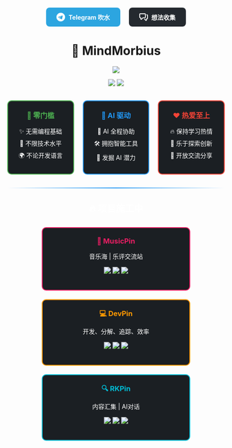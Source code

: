 <div align="center">
  
<div style="display: flex; justify-content: center; gap: 20px; margin: 30px 0;">
  <a href="https://t.me/mind_morbius" style="background: #2CA5E0; color: white; padding: 12px 24px; text-decoration: none; border-radius: 8px; font-weight: bold; display: flex; align-items: center; gap: 8px;">
    <svg height="20" width="20" viewBox="0 0 24 24" fill="white"><path d="M12 0C5.37 0 0 5.37 0 12s5.37 12 12 12 12-5.37 12-12S18.63 0 12 0zm5.495 7.685l-1.977 9.89s-.277.628-.962.628c-.4 0-.637-.203-.964-.446l-2.587-2.12-1.338 1.338c-.24.24-.44.44-.88.44l.313-3.21 5.263-4.748c.228-.207-.05-.323-.354-.116l-6.528 4.368-2.573-.857s-.417-.147-.458-.47c-.042-.322.418-.497.418-.497l10.114-4.014s.881-.368.881.218z"/></svg>
    Telegram 吹水
  </a>
  
  <a href="https://github.com/orgs/MindMorbius/discussions" style="background: #24292F; color: white; padding: 12px 24px; text-decoration: none; border-radius: 8px; font-weight: bold; display: flex; align-items: center; gap: 8px;">
    <svg height="20" width="20" viewBox="0 0 16 16" fill="white"><path d="M1.5 2.75a.25.25 0 0 1 .25-.25h8.5a.25.25 0 0 1 .25.25v5.5a.25.25 0 0 1-.25.25h-3.5a.75.75 0 0 0-.53.22L3.5 11.44V9.25a.75.75 0 0 0-.75-.75h-1a.25.25 0 0 1-.25-.25v-5.5zM1.75 1A1.75 1.75 0 0 0 0 2.75v5.5C0 9.216.784 10 1.75 10H2v1.543a1.457 1.457 0 0 0 2.487 1.03L7.061 10h3.189A1.75 1.75 0 0 0 12 8.25v-5.5A1.75 1.75 0 0 0 10.25 1h-8.5zM14.5 4.75a.25.25 0 0 0-.25-.25h-.5a.75.75 0 1 1 0-1.5h.5c.966 0 1.75.784 1.75 1.75v5.5A1.75 1.75 0 0 1 14.25 12H14v1.543a1.457 1.457 0 0 1-2.487 1.03L9.22 12.28a.75.75 0 1 1 1.06-1.06l2.22 2.22v-2.19a.75.75 0 0 1 .75-.75h1a.25.25 0 0 0 .25-.25v-5.5z"/></svg>
    想法收集
  </a>
</div>


# 🧠 MindMorbius

<!-- 动态标语 -->
<a href="https://git.io/typing-svg">
  <img src="https://readme-typing-svg.herokuapp.com?font=Fira+Code&pause=1000&width=435&lines=让热爱成为驱动力+|+用AI释放创造力&center=true"/>
</a>


<!-- 核心数据 -->
<p>
  <img src="https://img.shields.io/github/stars/MindMorbius?style=for-the-badge&label=组织星标&color=blue"/>
  <img src="https://visitor-badge.laobi.icu/badge?page_id=MindMorbius&style=for-the-badge"/>
</p>

<!-- 项目状态 -->


<!-- 核心价值展示 -->
<div style="display: flex; justify-content: center; gap: 20px; margin: 30px 0;">
  <div style="background: #1B1F23; border: 2px solid #4CAF50; border-radius: 10px; padding: 20px; width: 200px;">
    <h3 style="color: #4CAF50; margin: 0 0 15px 0; text-align: center;">🎯 零门槛</h3>
    <ul style="list-style: none; padding: 0; margin: 0; color: #fff;">
      <li style="margin: 8px 0;">✨ 无需编程基础</li>
      <li style="margin: 8px 0;">💫 不限技术水平</li>
      <li style="margin: 8px 0;">🌍 不论开发语言</li>
    </ul>
  </div>

  <div style="background: #1B1F23; border: 2px solid #2196F3; border-radius: 10px; padding: 20px; width: 200px;">
    <h3 style="color: #2196F3; margin: 0 0 15px 0; text-align: center;">🤖 AI 驱动</h3>
    <ul style="list-style: none; padding: 0; margin: 0; color: #fff;">
      <li style="margin: 8px 0;">🔮 AI 全程协助</li>
      <li style="margin: 8px 0;">🛠️ 拥抱智能工具</li>
      <li style="margin: 8px 0;">🚀 发掘 AI 潜力</li>
    </ul>
  </div>

  <div style="background: #1B1F23; border: 2px solid #F44336; border-radius: 10px; padding: 20px; width: 200px;">
    <h3 style="color: #F44336; margin: 0 0 15px 0; text-align: center;">❤️ 热爱至上</h3>
    <ul style="list-style: none; padding: 0; margin: 0; color: #fff;">
      <li style="margin: 8px 0;">🔥 保持学习热情</li>
      <li style="margin: 8px 0;">🌟 乐于探索创新</li>
      <li style="margin: 8px 0;">🤝 开放交流分享</li>
    </ul>
  </div>
</div>

</div>

<hr style="border: 0; height: 2px; background: linear-gradient(to right, transparent, #2196F3, transparent); margin: 20px 0;">

<!-- 提示 -->
<div style="text-align: center; margin: 30px 0;">
  <h2 style="color: #fff;">🔥 项目施工中</h2>
</div>


<!-- 热门项目 -->
<div style="display: flex; justify-content: center; gap: 20px; margin: 30px 0; flex-wrap: wrap;">
  <div style="background: #1B1F23; border: 2px solid #E91E63; border-radius: 10px; padding: 20px; width: 300px;">
    <a href="https://github.com/MindMorbius/MusicPin" style="text-decoration: none;">
      <h3 style="color: #E91E63; margin: 0 0 15px 0; text-align: center;">🎵 MusicPin</h3>
      <p style="color: #fff; margin: 0 0 15px 0; text-align: center;">音乐海 | 乐评交流站</p>
    </a>
    <div style="text-align: center;">
      <p>
        <img src="https://img.shields.io/github/issues/MindMorbius/MusicPin?style=for-the-badge&label=问题&color=green"/>
        <img src="https://img.shields.io/github/commit-activity/m/MindMorbius/MusicPin?style=for-the-badge&label=每月提交&color=purple"/>
        <img src="https://img.shields.io/github/last-commit/MindMorbius/MusicPin?style=for-the-badge&label=最近更新&color=red"/>
      </p>
    </div>
  </div>

  <div style="background: #1B1F23; border: 2px solid #FF9800; border-radius: 10px; padding: 20px; width: 300px;">
    <a href="https://github.com/MindMorbius/DevPin" style="text-decoration: none;">
      <h3 style="color: #FF9800; margin: 0 0 15px 0; text-align: center;">💻 DevPin</h3>
      <p style="color: #fff; margin: 0 0 15px 0; text-align: center;">开发、分解、追踪、效率</p>
    </a>
    <div style="text-align: center;">
      <p>
        <img src="https://img.shields.io/github/issues/MindMorbius/DevPin?style=for-the-badge&label=问题&color=green"/>
        <img src="https://img.shields.io/github/commit-activity/m/MindMorbius/DevPin?style=for-the-badge&label=每月提交&color=purple"/>
        <img src="https://img.shields.io/github/last-commit/MindMorbius/DevPin?style=for-the-badge&label=最近更新&color=red"/>
      </p>
    </div>
  </div>

  <div style="background: #1B1F23; border: 2px solid #00BCD4; border-radius: 10px; padding: 20px; width: 300px;">
    <a href="https://github.com/MindMorbius/RKPin" style="text-decoration: none;">
      <h3 style="color: #00BCD4; margin: 0 0 15px 0; text-align: center;">🔍 RKPin</h3>
      <p style="color: #fff; margin: 0 0 15px 0; text-align: center;">内容汇集 | AI对话</p>
    </a>
    <div style="text-align: center;">
      <p>
        <img src="https://img.shields.io/github/issues/MindMorbius/RKPin?style=for-the-badge&label=问题&color=green"/>
        <img src="https://img.shields.io/github/commit-activity/m/MindMorbius/RKPin?style=for-the-badge&label=每月提交&color=purple"/>
        <img src="https://img.shields.io/github/last-commit/MindMorbius/RKPin?style=for-the-badge&label=最近更新&color=red"/>
      </p>
    </div>
  </div>
</div>

</div>


